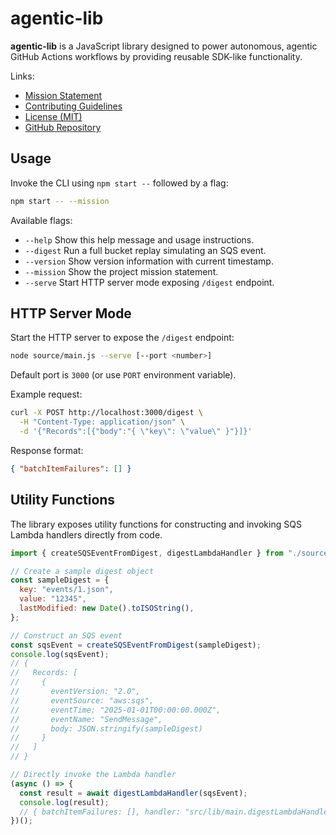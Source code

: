 # agentic-lib

**agentic-lib** is a JavaScript library designed to power autonomous, agentic GitHub Actions workflows by providing reusable SDK-like functionality.

Links:
- [Mission Statement](../MISSION.md)
- [Contributing Guidelines](../CONTRIBUTING.md)
- [License (MIT)](../LICENSE-MIT)
- [GitHub Repository](https://github.com/xn-intenton-z2a/agentic-lib)

## Usage

Invoke the CLI using `npm start --` followed by a flag:

```bash
npm start -- --mission
```

Available flags:
- `--help`     Show this help message and usage instructions.
- `--digest`   Run a full bucket replay simulating an SQS event.
- `--version`  Show version information with current timestamp.
- `--mission`  Show the project mission statement.
- `--serve`    Start HTTP server mode exposing `/digest` endpoint.

## HTTP Server Mode

Start the HTTP server to expose the `/digest` endpoint:

```bash
node source/main.js --serve [--port <number>]
```

Default port is `3000` (or use `PORT` environment variable).

Example request:

```bash
curl -X POST http://localhost:3000/digest \
  -H "Content-Type: application/json" \
  -d '{"Records":[{"body":"{ \"key\": \"value\" }"}]}'
```

Response format:

```json
{ "batchItemFailures": [] }
```

## Utility Functions

The library exposes utility functions for constructing and invoking SQS Lambda handlers directly from code.

```js
import { createSQSEventFromDigest, digestLambdaHandler } from "./source/main.js";

// Create a sample digest object
const sampleDigest = {
  key: "events/1.json",
  value: "12345",
  lastModified: new Date().toISOString(),
};

// Construct an SQS event
const sqsEvent = createSQSEventFromDigest(sampleDigest);
console.log(sqsEvent);
// {
//   Records: [
//     {
//       eventVersion: "2.0",
//       eventSource: "aws:sqs",
//       eventTime: "2025-01-01T00:00:00.000Z",
//       eventName: "SendMessage",
//       body: JSON.stringify(sampleDigest)
//     }
//   ]
// }

// Directly invoke the Lambda handler
(async () => {
  const result = await digestLambdaHandler(sqsEvent);
  console.log(result);
  // { batchItemFailures: [], handler: "src/lib/main.digestLambdaHandler" }
})();
```